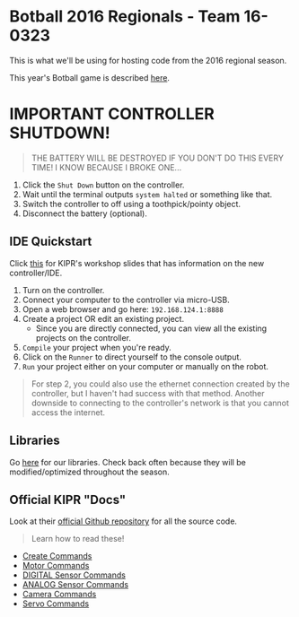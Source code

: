 # Botball 2016 Regionals - Team 16-0323

This is what we'll be using for hosting code from the 2016 regional season.

This year's Botball game is described [here](http://homebase.kipr.org/2014/mod/resource/view.php?id=888).

<!-- <img src="https://raw.githubusercontent.com/justinvyu/botball-2016/master/images/field.png" alt="Game Field" style="width: 150px; max-width: 150px; text-align: center;"/>
<img src="https://raw.githubusercontent.com/justinvyu/botball-2016/master/images/scoring.png" alt="Scoring Table" style="max-width: 150px; width: 150px; text-align: center;"/> -->

# IMPORTANT CONTROLLER SHUTDOWN!

> THE BATTERY WILL BE DESTROYED IF YOU DON'T DO THIS EVERY TIME! I KNOW BECAUSE I BROKE ONE...

1. Click the `Shut Down` button on the controller.
2. Wait until the terminal outputs `system halted` or something like that.
3. Switch the controller to off using a toothpick/pointy object.
4. Disconnect the battery (optional).

## IDE Quickstart

Click [this](http://homebase.kipr.org/2014/mod/resource/view.php?id=885) for KIPR's workshop slides that has information on the new controller/IDE.

1. Turn on the controller.
2. Connect your computer to the controller via micro-USB.
3. Open a web browser and go here: `192.168.124.1:8888`
4. Create a project OR edit an existing project.
   - Since you are directly connected, you can view all the existing projects on the controller.
5. `Compile` your project when you're ready.
6. Click on the `Runner` to direct yourself to the console output.
7. `Run` your project either on your computer or manually on the robot.

> For step 2, you could also use the ethernet connection created by the
> controller, but I haven't had success with that method. Another downside to
> connecting to the controller's network is that you cannot access the internet.

## Libraries

Go [here](https://github.com/justinvyu/botball) for our libraries. Check back often
because they will be modified/optimized throughout the season.

## Official KIPR "Docs"

Look at their [official Github repository](https://github.com/kipr/libwallaby) for all the source code.

> Learn how to read these!

- [Create Commands](https://github.com/kipr/libwallaby/blob/master/src/create_c.cpp)
- [Motor Commands](https://github.com/kipr/libwallaby/blob/master/src/motors_c.cpp)
- [DIGITAL Sensor Commands](https://github.com/kipr/libwallaby/blob/master/src/digital_c.cpp)
- [ANALOG Sensor Commands](https://github.com/kipr/libwallaby/blob/master/src/analog_c.cpp)
- [Camera Commands](https://github.com/kipr/libwallaby/blob/master/src/camera_c.cpp)
- [Servo Commands](https://github.com/kipr/libwallaby/blob/master/src/servo_c.cpp)
